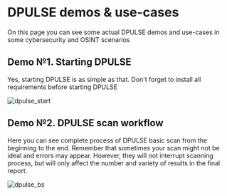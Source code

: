 # DPULSE demos & use-cases

On this page you can see some actual DPULSE demos and use-cases in some cybersecurity and OSINT scenarios

## Demo №1. Starting DPULSE

Yes, starting DPULSE is as simple as that. Don't forget to install all requirements before starting DPULSE

![dpulse_start](https://github.com/user-attachments/assets/9ec0ab73-2206-4d38-bae6-e88656e17f95) 

## Demo №2. DPULSE scan workflow

Here you can see complete process of DPULSE basic scan from the beginning to the end. Remember that sometimes your scan might not be ideal and errors may appear. However, they will not interrupt scanning process, but will only affect the number and variety of results in the final report.

![dpulse_bs](https://github.com/user-attachments/assets/b0ad7827-6dac-4f82-a369-4447a0e1c878)

